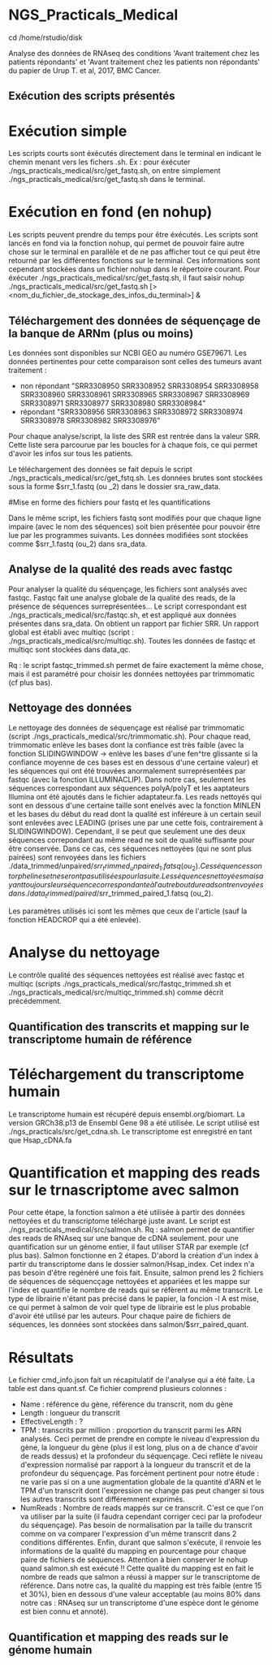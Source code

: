 # NGS_Practicals_Medical

cd /home/rstudio/disk

Analyse des données de RNAseq des conditions 'Avant traitement chez les patients répondants' et 'Avant traitement chez les patients non répondants' du papier de Urup T. et al, 2017, BMC Cancer.

## Exécution des scripts présentés

# Exécution simple

Les scripts courts sont éxécutés directement dans le terminal en indicant le chemin menant vers les fichers .sh. Ex : pour éxécuter ./ngs_practicals_medical/src/get_fastq.sh, on entre simplement ./ngs_practicals_medical/src/get_fastq.sh dans le terminal.

# Exécution en fond (en nohup)

Les scripts peuvent prendre du temps pour être éxécutés. Les scripts sont lancés en fond via la fonction nohup, qui permet de pouvoir faire autre chose sur le terminal en parallèle et de ne pas afficher tout ce qui peut être retourné par les différentes fonctions sur le terminal. Ces informations sont cependant stockées dans un fichier nohup dans le répertoire courant.
Pour éxécuter ./ngs_practicals_medical/src/get_fastq.sh, il faut saisir 
nohup ./ngs_practicals_medical/src/get_fastq.sh [> <nom_du_fichier_de_stockage_des_infos_du_terminal>] &

## Téléchargement des données de séquençage de la banque de ARNm (plus ou moins)

Les données sont disponibles sur NCBI GEO au numéro GSE79671.
Les données pertinentes pour cette comparaison sont celles des tumeurs avant traitement :
  - non répondant 
"SRR3308950
SRR3308952
SRR3308954
SRR3308958
SRR3308960
SRR3308961
SRR3308965
SRR3308967
SRR3308969
SRR3308971
SRR3308977
SRR3308980
SRR3308984"
  - répondant 
"SRR3308956
SRR3308963
SRR3308972
SRR3308974
SRR3308978
SRR3308982
SRR3308976"

Pour chaque analyse/script, la liste des SRR est rentrée dans la valeur SRR. Cette liste sera parcourue par les boucles for à chaque fois, ce qui permet d'avoir les infos sur tous les patients.

Le téléchargement des données se fait depuis le script ./ngs_practicals_medical/src/get_fstq.sh. Les données brutes sont stockées sous la forme $srr_1.fastq (ou _2) dans le dossier sra_raw_data.

#Mise en forme des fichiers pour fastq et les quantifications

Dans le même script, les fichiers fastq sont modifiés pour que chaque ligne impaire (avec le nom des séquences) soit bien présentée pour pouvoir être lue par les programmes suivants.
Les données modifiées sont stockées comme $srr_1.fastq (ou_2) dans sra_data.

## Analyse de la qualité des reads avec fastqc

Pour analyser la qualité du séquençage, les fichiers sont analysés avec fastqc. Fastqc fait une analyse globale de la qualité des reads, de la présence de séquences surreprésentées... Le script correspondant est ./ngs_practicals_medical/src/fastqc.sh, et est appliqué aux données présentes dans sra_data. On obtient un rapport par fichier SRR. Un rapport global est établi avec multiqc (script : ./ngs_practicals_medical/src/multiqc.sh). Toutes les données de fastqc et multiqc sont stockées dans data_qc.

Rq : le script fastqc_trimmed.sh permet de faire exactement la même chose, mais il est paramétré pour choisir les données nettoyées par trimmomatic (cf plus bas).

## Nettoyage des données

Le nettoyage des données de séquençage est réalisé par trimmomatic (script ./ngs_practicals_medical/src/trimmomatic.sh). Pour chaque read, trimmomatic enlève les bases dont la confiance est très faible (avec la fonction SLIDINGWINDOW -> enlève les bases d'une fen^tre glissante si la confiance moyenne de ces bases est en dessous d'une certaine valeur) et les séquences qui ont été trouvées anormalement surreprésentées par fastqc (avec la fonction ILLUMINACLIP). 
Dans notre cas, seulement les séquences correspondant aux séquences polyA/polyT et les aaptateurs Illumina ont été ajoutés dans le fichier adaptateur.fa.
Les reads nettoyés qui sont en dessous d'une certaine taille sont enelvés avec la fonction MINLEN et les bases du début du read dont la qualité est inféreure à un certain seuil sont enlevées avec LEADING (prises une par une cette fois, contrairement à SLIDINGWINDOW). 
Cependant, il se peut que seulement une des deux séquences correpondant au même read ne soit de qualité suffisante pour être conservée. Dans ce cas, ces séquences nettoyées (qui ne sont plus pairées) sont renvoyées dans les fichiers ./data_trimmed/unpaired/$srr_trimmed_unpaired_1.fatsq (ou_2). Ces séquences sont orphelines et ne seront pas utilisées pour la suite. Les séquences nettoyées mais ayant toujours leur séquence correspondante à l'autre bout du read sont renvoyées dans ./data_trimmed/paired/$srr_trimmed_paired_1.fatsq (ou_2).

Les paramètres utilisés ici sont les mêmes que ceux de l'article (sauf la fonction HEADCROP qui a été enlevée).

# Analyse du nettoyage

Le contrôle qualité des séquences nettoyées est réalisé avec fastqc et multiqc (scripts ./ngs_practicals_medical/src/fastqc_trimmed.sh et ./ngs_practicals_medical/src/multiqc_trimmed.sh) comme décrit précédemment.

## Quantification des transcrits et mapping sur le transcriptome humain de référence

# Téléchargement du transcriptome humain

Le transcriptome humain est récupéré depuis ensembl.org/biomart. La version GRCh38.p13 de Ensembl Gene 98 a été utilisée. Le script utilisé est ./ngs_practicals/src/get_cdna.sh. Le transcriptome est enregistré en tant que Hsap_cDNA.fa

# Quantification et mapping des reads sur le trnascriptome avec salmon

Pour cette étape, la fonction salmon a été utilisée à partir des données nettoyées et du transcriptome téléchargé juste avant. Le script est ./ngs_practicals_medical/src/salmon.sh.
Rq : salmon permet de quantifier des reads de RNAseq sur une banque de cDNA seulement. pour une quantification sur un génome entier, il faut utiliser STAR par exemple (cf plus bas).
Salmon fonctionne en 2 étapes. D'abord la création d'un index à partir du transcriptome dans le dossier salmon/Hsap_index. Cet index n'a pas besoin d'être regénéré une fois fait. 
Ensuite, salmon prend les 2 fichiers de séquences de séquencçage nettoyées et appariées et les mappe sur l'index et quantifie le nombre de reads qui se réfèrent au même transcrit. Le type de librairie n'étant pas précisé dans le papier, la foncion -l A est mise, ce qui permet à salmon de voir quel type de librairie est le plus probable d'avoir été utilisé par les auteurs.
Pour chaque paire de fichiers de séquences, les données sont stockées dans salmon/$srr_paired_quant. 

# Résultats

Le fichier cmd_info.json fait un récapitulatif de l'analyse qui a été faite. La table est dans quant.sf. Ce fichier comprend plusieurs colonnes : 
  - Name : référence du gène, référence du transcrit, nom du gène
  - Length : longueur du transcrit
  - EffectiveLength : ?
  - TPM : transcrits par million : proportion du transcrit parmi les ARN analysés. Ceci permet de prendre en compte le niveau d'expression du gène, la longueur du gène (plus il est long, plus on a de chance d'avoir de reads dessus) et la profondeur du séquençage. Ceci reflète le niveau d'expression normalisé par rapport à la longueur du transcrit et de la profondeur du séquençage. Pas forcément pertinent pour notre étude : ne varie pas si on a une augmentation globale de la quantité d'ARN et le TPM d'un transcrit dont l'expression ne change pas peut changer si tous les autres transcrits sont différemment exprimés.
  - NumReads : Nombre de reads mappés sur ce transcrit. C'est ce que l'on va utiliser par la suite (il faudra cependant corriger ceci par la profodeur du séquençage). Pas besoin de normalisation par la taille du transcrit comme on va comparer l'expression d'un même transcrit dans 2 conditions différentes.
Enfin, durant que salmon s'exécute, il renvoie les informations de la qualité du mapping en pourcentage pour chaque paire de fichiers de séquences. Attention à bien conserver le nohup quand salmon.sh est exécuté !! Cette qualité du mapping est en fait le nombre de reads que salmon a réussi à mapper sur le transcriptome de référence. Dans notre cas, la qualité du mapping est très faible (entre 15 et 30%), bien en dessous d'une valeur acceptable (au moins 80% dans notre cas : RNAseq sur un transcriptome d'une espèce dont le génome est bien connu et annoté). 

## Quantification et mapping des reads sur le génome humain